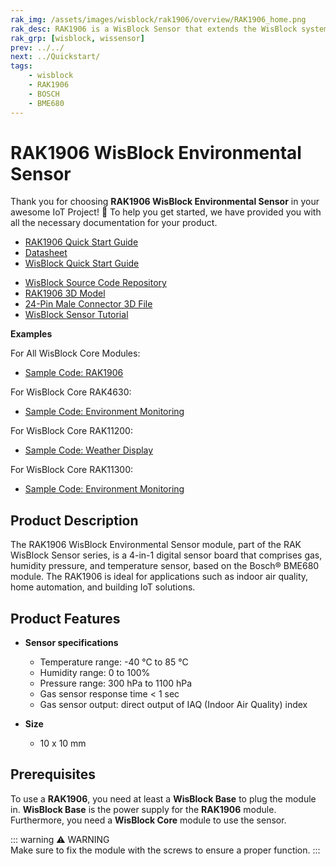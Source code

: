 ```yaml
---
rak_img: /assets/images/wisblock/rak1906/overview/RAK1906_home.png
rak_desc: RAK1906 is a WisBlock Sensor that extends the WisBlock system with a Bosch BME680 environment sensor. A ready-to-use SW library and tutorial make it easy to build a temperature and humidity data acquisition system.
rak_grp: [wisblock, wissensor]
prev: ../../
next: ../Quickstart/
tags:
    - wisblock
    - RAK1906
    - BOSCH
    - BME680
---
```


# RAK1906 WisBlock Environmental Sensor

Thank you for choosing **RAK1906 WisBlock Environmental Sensor** in your awesome IoT Project! 🎉 To help you get started, we have provided you with all the necessary documentation for your product.

* [RAK1906 Quick Start Guide](../Quickstart/)
* [Datasheet](../Datasheet/)
* <a href="../../Quickstart/" target="_blank">WisBlock Quick Start Guide</a>
<!---* [WisBlock Quick Start Guide](../../Quickstart/)-->
* [WisBlock Source Code Repository](https://github.com/RAKWireless/WisBlock/)
* [RAK1906 3D Model](https://downloads.rakwireless.com/3D_File/WisBlock/3D_RAK1906.stp)
* [24-Pin Male Connector 3D File](https://downloads.rakwireless.com/3D_File/Accessory/WisConnector/M24S1003K6M.stp)
* [WisBlock Sensor Tutorial](/Knowledge-Hub/Learn/WisBlock-Sensor-Tutorial/)

**Examples**

For All WisBlock Core Modules:
* [Sample Code: RAK1906](https://github.com/RAKWireless/WisBlock/tree/master/examples/common/sensors/RAK1906_Environment_BME680)

For WisBlock Core RAK4630:
* [Sample Code: Environment Monitoring](https://github.com/RAKWireless/WisBlock/tree/master/examples/RAK4630/solutions/Environment_Monitoring)

For WisBlock Core RAK11200:
* [Sample Code: Weather Display](https://github.com/RAKWireless/WisBlock/tree/master/examples/RAK11200/solutions/weather_display)

For WisBlock Core RAK11300:
* [Sample Code: Environment Monitoring](https://github.com/RAKWireless/WisBlock/blob/master/examples/RAK11300/solutions/Environment_Monitoring)

## Product Description

The RAK1906 WisBlock Environmental Sensor module, part of the RAK WisBlock Sensor series, is a 4-in-1 digital sensor board that comprises gas, humidity pressure, and temperature sensor, based on the Bosch® BME680 module. The RAK1906 is ideal for applications such as indoor air quality, home automation, and building IoT solutions. 

## Product Features

* **Sensor specifications**
    * Temperature range: -40&nbsp;°C to 85&nbsp;°C
    * Humidity range: 0 to 100%
    * Pressure range: 300&nbsp;hPa to 1100&nbsp;hPa
    * Gas sensor response time < 1&nbsp;sec
    * Gas sensor output: direct output of IAQ (Indoor Air Quality) index
  
* **Size**
    * 10 x 10&nbsp;mm

## Prerequisites

To use a **RAK1906**, you need at least a **WisBlock Base** to plug the module in. **WisBlock Base** is the power supply for the **RAK1906** module. Furthermore, you need a **WisBlock Core** module to use the sensor.

::: warning ⚠️ WARNING    
Make sure to fix the module with the screws to ensure a proper function.
:::
